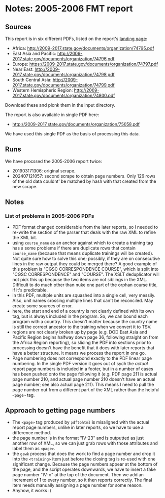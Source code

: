 # Notes: 2005-2006 FMT report

## Sources

This report is in six different PDFs, listed on the report's [landing page](https://www.state.gov/t/pm/rls/rpt/fmtrpt/2006/index.htm):

 * Africa: http://2009-2017.state.gov/documents/organization/74795.pdf
 * East Asia and Pacific: http://2009-2017.state.gov/documents/organization/74796.pdf
 * Europe: https://2009-2017.state.gov/documents/organization/74797.pdf
 * Near East: http://2009-2017.state.gov/documents/organization/74798.pdf
 * South Central Asia: http://2009-2017.state.gov/documents/organization/74799.pdf
 * Western Hemispheric Region: http://2009-2017.state.gov/documents/organization/74800.pdf

Download these and plonk them in the input directory.

The report is also available in single PDF here:

* http://2009-2017.state.gov/documents/organization/75058.pdf

We have used this single PDF as the basis of processing this data.

## Runs

We have procssed the 2005-2006 report twice:

- 201903171306: original scrape.
- 202407121057: second scrape to obtain page numbers. Only 126 rows of the old data couldnt' be matched by hash with that created from the new scrape.


## Notes

### List of problems in 2005-2006 PDFs

- PDF format changed considerable from the later reports, so I needed to re-write the section of the parser that deals with the raw XML to refine the XML bit.
- using `course_name` as an anchor against which to create a training tag has a some problems if there are duplicate rows that contain `course_name` (because that means duplicate trainings will be created). Not quite sure how to solve this one; possibly, if they are on consecutive lines in the raw output they could be merged there? A good example of this problem is "CGSC CORRESPONDENCE COURSE", which is split into "CGSC CORRESPONDENCE" and "COURSE". The XSLT deduplicator will not pick this up because the two items are not siblings in the XML. Difficult to do much other than nuke one part of the orphan course title, if it's predictable.
- in this PDF, multiple units are squashed into a single cell, very messily. Also, unit names crossing multiple lines that can't be reconciled. May create some sources of error.
- here, the start and end of a country is not clearly defined with its own tag, but is always included in the program. So, we can bound each program with a country. This doesn't matter because the country name is still the correct ancestor to the training when we convert it to TSV.
- regions are not clearly broken up by page (e.g. DOD East Asia and Pacific Region begins halfway down page 36, following straight on from the Africa Region reporting), so slicing the PDF into sections prior to processing doesn't have the benefit that it does with later reports that have a better structure. It means we process the report in one go. 
- Page numbering does not correspond exactly to the PDF linear page numbering. In the single PDF version it goes out of sych the _actual_ report page numbers is included in a footer, but in a number of cases has been pushed onto the page following it (e.g. PDF page 211 is actual page number 210, and actual page number 210 doesn't have an actual page number; see also actual page 211). This means I need to pull the page number out from a different part of the XML rather than the helpful `<page>` tag.

## Approach to getting page numbers

- The `<page>` tag produced by `pdftohtml` is misaligned with the actual report page numbers, unlike in later reports, so we have to use a difference method.
- the page number is in the format "IV-23" and is outputted as just another row of XML, so we can just grab rows with those attributes and label them as `<page>`.
- the `gawk` process that does the work to find a page number and drop it into the `<training>` item just before the closing tag is re-used with one significant change. Because the page numbers appear at the bottom of the page, and the script operates downwards, we have to insert a fake page number "IV-o" at the top of the document. Then we add an increment of 1 to every number, so it then reports correctly. The final item needs manually assigning a page number for some reason.
- Anyhow, it works :)

